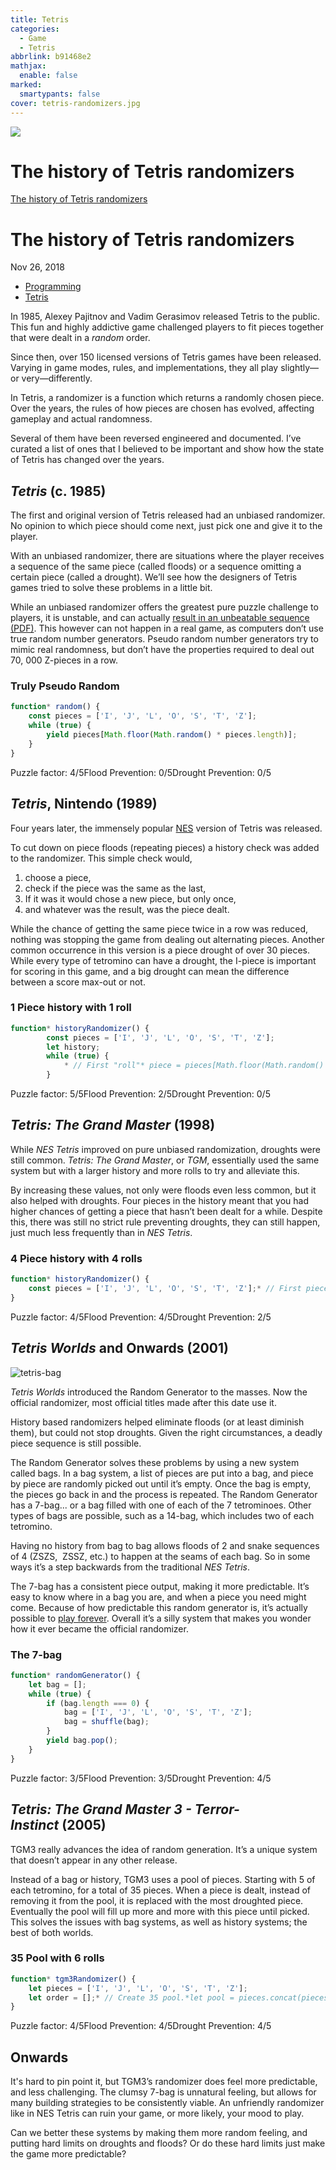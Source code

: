 ```yaml
---
title: Tetris
categories:
  - Game
  - Tetris
abbrlink: b91468e2
mathjax:
  enable: false
marked:
  smartypants: false
cover: tetris-randomizers.jpg
---
```


![](Tetris/tetris-randomizers.jpg)

# The history of Tetris randomizers

[The history of Tetris randomizers](https://simon.lc/the-history-of-tetris-randomizers)

# The history of Tetris randomizers

Nov 26, 2018

<!-- more -->

* [Programming](https://simon.lc/tags/programming)
* [Tetris](https://simon.lc/tags/tetris)

In 1985, Alexey Pajitnov and Vadim Gerasimov released Tetris to the public. This fun and highly addictive game challenged players to fit pieces together that were dealt in a *random* order.

Since then, over 150 licensed versions of Tetris games have been released. Varying in game modes, rules, and implementations, they all play slightly—or very—differently.

In Tetris, a randomizer is a function which returns a randomly chosen piece. Over the years, the rules of how pieces are chosen has evolved, affecting gameplay and actual randomness.

Several of them have been reversed engineered and documented. I’ve curated a list of ones that I believed to be important and show how the state of Tetris has changed over the years.

## *Tetris* (c. 1985)

The first and original version of Tetris released had an unbiased randomizer. No opinion to which piece should come next, just pick one and give it to the player.

With an unbiased randomizer, there are situations where the player receives a sequence of the same piece (called floods) or a sequence omitting a certain piece (called a drought). We’ll see how the designers of Tetris games tried to solve these problems in a little bit.

While an unbiased randomizer offers the greatest pure puzzle challenge to players, it is unstable, and can actually [result in an unbeatable sequence (PDF)](http://citeseerx.ist.psu.edu/viewdoc/download?doi=10.1.1.55.8562&rep=rep1&type=pdf). This however can not happen in a real game, as computers don’t use true random number generators. Pseudo random number generators try to mimic real randomness, but don’t have the properties required to deal out 70, 000 Z-pieces in a row.

### Truly Pseudo Random

```js
function* random() {
    const pieces = ['I', 'J', 'L', 'O', 'S', 'T', 'Z'];
    while (true) {
        yield pieces[Math.floor(Math.random() * pieces.length)];
    }
}
```

Puzzle factor: 4/5Flood Prevention: 0/5Drought Prevention: 0/5

## *Tetris*, Nintendo (1989)

Four years later, the immensely popular [NES](https://en.wikipedia.org/wiki/Nintendo_Entertainment_System) version of Tetris was released.

To cut down on piece floods (repeating pieces) a history check was added to the randomizer. This simple check would, 

1. choose a piece,
2. check if the piece was the same as the last,
3. If it was it would chose a new piece, but only once,
4. and whatever was the result, was the piece dealt.

While the chance of getting the same piece twice in a row was reduced, nothing was stopping the game from dealing out alternating pieces. Another common occurrence in this version is a piece drought of over 30 pieces. While every type of tetromino can have a drought, the I-piece is important for scoring in this game, and a big drought can mean the difference between a score max-out or not.

### 1 Piece history with 1 roll

```js
function* historyRandomizer() {
        const pieces = ['I', 'J', 'L', 'O', 'S', 'T', 'Z'];
        let history;
        while (true) {
            * // First "roll"* piece = pieces[Math.floor(Math.random() * pieces.length)]; *// Roll is checked against the history*if (piece !== history) { piece = pieces[Math.floor(Math.random() * pieces.length)]; } history = piece; yield piece; }
        }
```

Puzzle factor: 5/5Flood Prevention: 2/5Drought Prevention: 0/5

## *Tetris: The Grand Master* (1998)

While *NES Tetris* improved on pure unbiased randomization, droughts were still common. *Tetris: The Grand Master*, or *TGM*, essentially used the same system but with a larger history and more rolls to try and alleviate this.

By increasing these values, not only were floods even less common, but it also helped with droughts. Four pieces in the history meant that you had higher chances of getting a piece that hasn’t been dealt for a while. Despite this, there was still no strict rule preventing droughts, they can still happen, just much less frequently than in *NES Tetris*.

### 4 Piece history with 4 rolls

```js
function* historyRandomizer() {
    const pieces = ['I', 'J', 'L', 'O', 'S', 'T', 'Z'];* // First piece special conditions*let piece = ['I', 'J', 'L', 'T'][Math.floor(Math.random() * 4)]; yield piece; let history = ['S', 'Z', 'S', piece]; while (true) { for (let roll = 0; roll < 4; ++roll) { piece = pieces[Math.floor(Math.random() * 7)]; if (history.includes(piece) === false) break; } history.shift(); history.push(piece); yield piece; }
}
```

Puzzle factor: 4/5Flood Prevention: 4/5Drought Prevention: 2/5

## *Tetris Worlds* and Onwards (2001)

![tetris-bag](Tetris/tetris-bag.jpg)

*Tetris Worlds* introduced the Random Generator to the masses. Now the official randomizer, most official titles made after this date use it.

History based randomizers helped eliminate floods (or at least diminish them), but could not stop droughts. Given the right circumstances, a deadly piece sequence is still possible.

The Random Generator solves these problems by using a new system called bags. In a bag system, a list of pieces are put into a bag, and piece by piece are randomly picked out until it’s empty. Once the bag is empty, the pieces go back in and the process is repeated. The Random Generator has a 7-bag... or a bag filled with one of each of the 7 tetrominoes. Other types of bags are possible, such as a 14-bag, which includes two of each tetromino.

Having no history from bag to bag allows floods of 2 and snake sequences of 4 (ZSZS,  ZSSZ, etc.) to happen at the seams of each bag. So in some ways it’s a step backwards from the traditional *NES Tetris*.

The 7-bag has a consistent piece output, making it more predictable. It’s easy to know where in a bag you are, and when a piece you need might come. Because of how predictable this random generator is, it’s actually possible to [play forever](https://harddrop.com/wiki/Playing_forever). Overall it’s a silly system that makes you wonder how it ever became the official randomizer.

### The 7-bag

```js
function* randomGenerator() {
    let bag = [];
    while (true) {
        if (bag.length === 0) {
            bag = ['I', 'J', 'L', 'O', 'S', 'T', 'Z'];
            bag = shuffle(bag);
        }
        yield bag.pop();
    }
}
```

Puzzle factor: 3/5Flood Prevention: 3/5Drought Prevention: 4/5

## *Tetris: The Grand Master 3 - Terror-Instinct* (2005)

TGM3 really advances the idea of random generation. It’s a unique system that doesn’t appear in any other release.

Instead of a bag or history, TGM3 uses a pool of pieces. Starting with 5 of each tetromino, for a total of 35 pieces. When a piece is dealt, instead of removing it from the pool, it is replaced with the most droughted piece. Eventually the pool will fill up more and more with this piece until picked. This solves the issues with bag systems, as well as history systems; the best of both worlds.

### 35 Pool with 6 rolls

```js
function* tgm3Randomizer() {
    let pieces = ['I', 'J', 'L', 'O', 'S', 'T', 'Z'];
    let order = [];* // Create 35 pool.*let pool = pieces.concat(pieces, pieces, pieces, pieces); *// First piece special conditions*const firstPiece = ['I', 'J', 'L', 'T'][Math.floor(Math.random() * 4)]; yield firstPiece; let history = ['S', 'Z', 'S', firstPiece]; while (true) { let roll; let i; let piece; *// Roll For piece*for (roll = 0; roll < 6; ++roll) { i = Math.floor(Math.random() * 35); piece = pool[i]; if (history.includes(piece) === false || roll === 5) { break; } if (order.length) pool[i] = order[0]; } *// Update piece order*if (order.includes(piece)) { order.splice(order.indexOf(piece), 1); } order.push(piece); pool[i] = order[0]; *// Update history* history.shift(); history[3] = piece; yield piece; }
}
```

Puzzle factor: 4/5Flood Prevention: 4/5Drought Prevention: 4/5

## Onwards

It's hard to pin point it, but TGM3’s randomizer does feel more predictable, and less challenging. The clumsy 7-bag is unnatural feeling, but allows for many building strategies to be consistently viable. An unfriendly randomizer like in NES Tetris can ruin your game, or more likely, your mood to play.

Can we better these systems by making them more random feeling, and putting hard limits on droughts and floods? Or do these hard limits just make the game more predictable?

